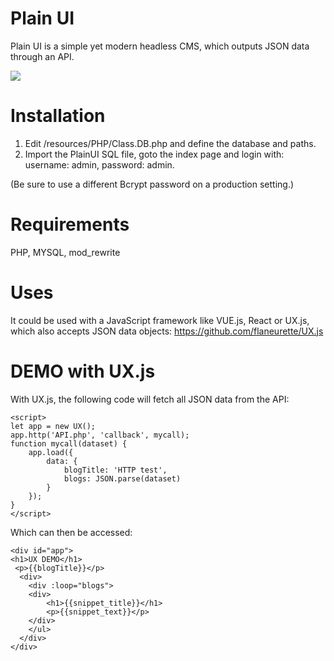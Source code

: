 # Plain UI
Plain UI is a simple yet modern headless CMS, which outputs JSON data through an API.

<img src="https://github.com/flaneurette/Plain-UI/blob/main/assets/screen.png" />

# Installation

1. Edit /resources/PHP/Class.DB.php and define the database and paths.
2. Import the PlainUI SQL file, goto the index page and login with: username: admin, password: admin. 

(Be sure to use a different Bcrypt password on a production setting.)

# Requirements
PHP, MYSQL, mod_rewrite

# Uses
It could be used with a JavaScript framework like VUE.js, React or UX.js, which also accepts JSON data objects:
https://github.com/flaneurette/UX.js

# DEMO with UX.js
With UX.js, the following code will fetch all JSON data from the API:

	<script>
	let app = new UX();
	app.http('API.php', 'callback', mycall);
	function mycall(dataset) {
		app.load({
			data: {
				blogTitle: 'HTTP test',
				blogs: JSON.parse(dataset)
			}
		});
	}
	</script>

Which can then be accessed:
```
<div id="app">
<h1>UX DEMO</h1>
 <p>{{blogTitle}}</p>
  <div>
    <div :loop="blogs">
	<div>
		<h1>{{snippet_title}}</h1>
		<p>{{snippet_text}}</p>
	</div>
    </ul>
  </div>
</div>
```
